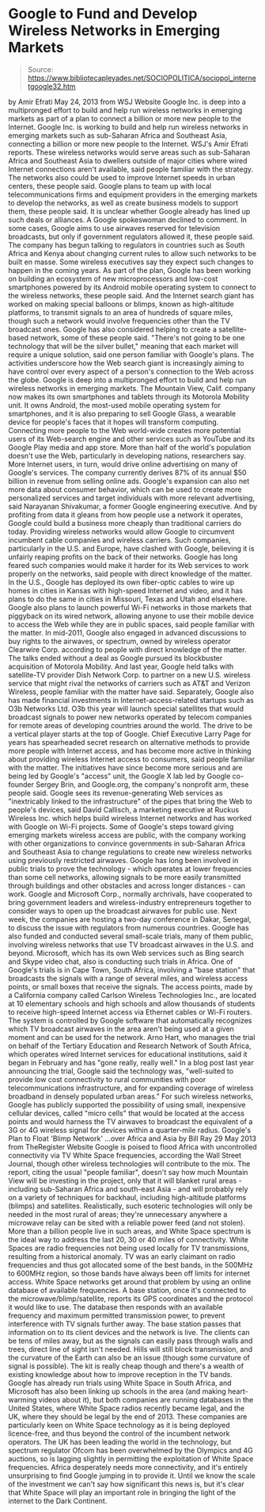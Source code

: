 # Google to Fund and Develop Wireless Networks in Emerging Markets

> Source: https://www.bibliotecapleyades.net/SOCIOPOLITICA/sociopol_internetgoogle32.htm

by Amir Efrati
May 24, 2013
from
WSJ
Website
Google Inc. is deep into a multipronged effort to build and help
run wireless networks in emerging markets as part of a plan to connect a
billion or more new people to the Internet.
Google Inc. is working to build and help run wireless networks
in emerging
markets such as sub-Saharan Africa and Southeast Asia,
connecting a billion
or more new people to the Internet.
WSJ's Amir Efrati reports.
These wireless networks would serve areas such as sub-Saharan Africa and
Southeast Asia to dwellers outside of major cities where wired Internet
connections aren't available, said people familiar with the strategy.
The networks also could be used to improve Internet speeds in urban centers,
these people said.
Google plans to team up with local telecommunications firms and equipment
providers in the emerging markets to develop the networks, as well as create
business models to support them, these people said. It is unclear whether
Google already has lined up such deals or alliances.
A Google spokeswoman declined to comment.
In some cases, Google aims to use airwaves reserved for television
broadcasts, but only if government regulators allowed it, these people said.
The company has begun talking to regulators in countries such as South
Africa and Kenya about changing current rules to allow such networks to be
built en masse. Some wireless executives say they expect such changes to
happen in the coming years.
As part of the plan, Google has been working on building an ecosystem of new
microprocessors and low-cost smartphones powered by its Android mobile
operating system to connect to the wireless networks, these people said.
And
the Internet search giant has worked on making special balloons or blimps,
known as high-altitude platforms, to transmit signals to an area of hundreds
of square miles, though such a network would involve frequencies other than
the TV broadcast ones.
Google has also considered helping to create a satellite-based network, some
of these people said.
"There's not going to be one technology that will be the silver bullet,"
meaning that each market will require a unique solution, said one person
familiar with Google's plans.
The activities underscore how the Web search giant is increasingly aiming to
have control over every aspect of a person's connection to the Web across
the globe.
Google is deep into a multipronged effort to build and help run wireless
networks in emerging markets.
The Mountain View, Calif. company now makes its own smartphones and tablets
through its Motorola Mobility unit. It owns Android, the most-used mobile
operating system for smartphones, and it is also preparing to sell Google
Glass, a wearable device for people's faces that it hopes will transform
computing.
Connecting more people to the Web world-wide creates more potential users of
its Web-search engine and other services such as YouTube and its Google Play
media and app store. More than half of the world's population doesn't use
the Web, particularly in developing nations, researchers say.
More Internet users, in turn, would drive online advertising on many of
Google's services. The company currently derives 87% of its annual $50
billion in revenue from selling online ads.
Google's expansion can also net more data about consumer behavior, which can
be used to create more personalized services and target individuals with
more relevant advertising, said Narayanan Shivakumar, a former Google
engineering executive. And by profiting from data it gleans from how people
use a network it operates, Google could build a business more cheaply than
traditional carriers do today.
Providing wireless networks would allow Google to circumvent incumbent cable
companies and wireless carriers. Such companies, particularly in the U.S.
and Europe, have clashed with Google, believing it is unfairly reaping
profits on the back of their networks. Google has long feared such companies
would make it harder for its Web services to work properly on the networks,
said people with direct knowledge of the matter.
In the U.S., Google has deployed its own fiber-optic cables to wire up homes
in cities in Kansas with high-speed Internet and video, and it has plans to
do the same in cities in Missouri, Texas and Utah and elsewhere.
Google also
plans to launch powerful Wi-Fi networks in those markets that piggyback on
its wired network, allowing anyone to use their mobile device to access the
Web while they are in public spaces, said people familiar with the matter.
In mid-2011, Google also engaged in advanced discussions to buy rights to
the airwaves, or spectrum, owned by wireless operator Clearwire Corp. according to people with direct knowledge of the matter. The talks
ended without a deal as Google pursued its blockbuster acquisition of
Motorola Mobility.
And last year, Google held talks with satellite-TV provider Dish Network
Corp. to partner on a new U.S. wireless service that might rival
the networks of carriers such as AT&T and Verizon Wireless, people
familiar with the matter have said.
Separately, Google also has made financial investments in
Internet-access-related startups such as O3b Networks Ltd. O3b this year
will launch special satellites that would broadcast signals to power new
networks operated by telecom companies for remote areas of developing
countries around the world.
The drive to be a vertical player starts at the top of Google. Chief
Executive Larry Page for years has spearheaded secret research on
alternative methods to provide more people with Internet access, and has
become more active in thinking about providing wireless Internet access to
consumers, said people familiar with the matter.
The initiatives have since become more serious and are being led by Google's
"access" unit, the Google X lab led by Google co-founder Sergey Brin, and
Google.org, the company's nonprofit arm, these people said.
Google sees its revenue-generating Web services as "inextricably linked to
the infrastructure" of the pipes that bring the Web to people's devices,
said David Callisch, a marketing executive at Ruckus Wireless Inc. which helps build wireless Internet networks and has worked with
Google on Wi-Fi projects.
Some of Google's steps toward giving emerging markets wireless access are
public, with the company working with other organizations to convince
governments in sub-Saharan Africa and Southeast Asia to change regulations
to create new wireless networks using previously restricted airwaves.
Google
has long been involved in public trials to prove the technology - which
operates at lower frequencies than some cell networks, allowing signals to
be more easily transmitted through buildings and other obstacles and across
longer distances - can work.
Google and
Microsoft Corp., normally archrivals, have cooperated
to bring government leaders and wireless-industry entrepreneurs together to
consider ways to open up the broadcast airwaves for public use.
Next week,
the companies are hosting a two-day conference in Dakar, Senegal, to discuss
the issue with regulators from numerous countries.
Google has also funded and conducted several small-scale trials, many of
them public, involving wireless networks that use TV broadcast airwaves in
the U.S. and beyond. Microsoft, which has its own Web services such as Bing
search and Skype video chat, also is conducting such trials in Africa.
One of Google's trials is in Cape Town, South Africa, involving a "base
station" that broadcasts the signals with a range of several miles, and
wireless access points, or small boxes that receive the signals.
The access points, made by a California company called Carlson Wireless
Technologies Inc., are located at 10 elementary schools and high schools and
allow thousands of students to receive high-speed Internet access via
Ethernet cables or Wi-Fi routers. The system is controlled by Google
software that automatically recognizes which TV broadcast airwaves in the
area aren't being used at a given moment and can be used for the network.
Arno Hart, who manages the trial on behalf of the Tertiary Education and
Research Network of South Africa, which operates wired Internet services for
educational institutions, said it began in February and has "gone really,
really well."
In a blog post last year announcing the trial, Google said the technology
was,
"well-suited to provide low cost connectivity to rural communities with
poor telecommunications infrastructure, and for expanding coverage of
wireless broadband in densely populated urban areas."
For such wireless networks, Google has publicly supported the possibility of
using small, inexpensive cellular devices, called "micro cells" that would
be located at the access points and would harness the TV airwaves to
broadcast the equivalent of a 3G or 4G wireless signal for devices within a
quarter-mile radius.
Google's Plan to Float 'Blimp Network'
...over Africa
and Asia
by Bill Ray
29 May 2013
from
TheRegister Website
Google is poised to flood Africa with uncontrolled connectivity via TV
White
Space frequencies, according the Wall Street Journal, though other wireless
technologies will contribute to the mix.
The report, citing the usual "people familiar", doesn't say how much
Mountain View will be investing in the project, only that it will blanket
rural areas - including sub-Saharan Africa and south-east Asia - and will
probably rely on a variety of techniques for backhaul, including
high-altitude platforms (blimps) and satellites.
Realistically, such esoteric technologies will only be needed in the most
rural of areas; they're unnecessary anywhere a microwave relay can be sited
with a reliable power feed (and not stolen).
More than a billion people live
in such areas, and White Space spectrum is the ideal way to address the last
20, 30 or 40 miles of connectivity.
White Spaces are radio frequencies not being used locally for TV
transmissions, resulting from a historical anomaly. TV was an early claimant
on radio frequencies and thus got allocated some of the best bands, in the
500MHz to 600MHz region, so those bands have always been off limits for
internet access.
White Space networks get around that problem by using an online database of
available frequencies. A base station, once it's connected to the
microwave/blimp/satellite, reports its GPS coordinates and the protocol it
would like to use.
The database then responds with an available frequency
and maximum permitted transmission power, to prevent interference with TV
signals further away. The base station passes that information on to its
client devices and the network is live.
The clients can be tens of miles away, but as the signals can easily pass
through walls and trees, direct line of sight isn't needed. Hills will still
block transmission, and the curvature of the Earth can also be an issue
(though some curvature of signal is possible).
The kit is really cheap
though and there's a wealth of existing knowledge about how to improve
reception in the TV bands.
Google has already run trials using White Space in South Africa, and
Microsoft has also been linking up schools in the area (and making
heart-warming videos about it), but both companies are running databases in
the United States, where White Space radios recently became legal, and the
UK, where they should be legal by the end of 2013.
These companies are particularly keen on
White Space technology as it is
being deployed licence-free, and thus beyond the control of the incumbent
network operators.
The UK has been leading the world in the technology, but spectrum regulator
Ofcom has been overwhelmed by the Olympics and 4G auctions, so is lagging
slightly in permitting the exploitation of White Space frequencies.
Africa desperately needs more connectivity, and it's entirely unsurprising
to find Google jumping in to provide it.
Until we know the scale of the
investment we can't say how significant this news is, but it's clear that
White Space will play an important role in bringing the light of the
internet to the Dark Continent.
